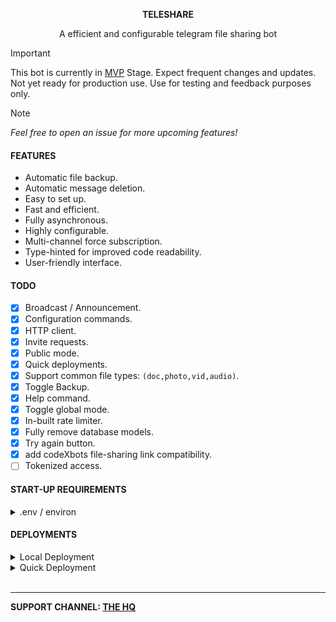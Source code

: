 <p align="center"><b>TELESHARE</b></p>
<p align="center">A efficient and configurable telegram file sharing bot</p>

> [!IMPORTANT]  
> This bot is currently in [MVP](https://en.m.wikipedia.org/wiki/Minimum_viable_product) Stage. Expect frequent changes and updates. Not yet ready for production use. Use for testing and feedback purposes only.

> [!NOTE]  
> _Feel free to open an issue for more upcoming features!_

#### FEATURES
- Automatic file backup.
- Automatic message deletion.
- Easy to set up.
- Fast and efficient.
- Fully asynchronous.
- Highly configurable.
- Multi-channel force subscription.
- Type-hinted for improved code readability.
- User-friendly interface.

#### TODO
- [x] Broadcast / Announcement.
- [x] Configuration commands.
- [x] HTTP client.
- [x] Invite requests.
- [x] Public mode.
- [x] Quick deployments.
- [x] Support common file types: `(doc,photo,vid,audio)`.
- [x] Toggle Backup.
- [x] Help command.
- [x] Toggle global mode.
- [x] In-built rate limiter.
- [x] Fully remove database models.
- [x] Try again button.
- [x] add codeXbots file-sharing link compatibility.
- [ ] Tokenized access.

#### START-UP REQUIREMENTS
<details>
<summary>.env / environ</summary>

> You can use either .env or environ as a way to setup the configuration. Please see [.env_example](.env_example)  as reference.

[Telegram website](https://my.telegram.org/auth)
- API_ID
- API_HASH

[Bot father](t.me/BotFather)
- BOT_TOKEN

[Mongo database](https://www.mongodb.com)
- MONGO_DB_URL = mongodb+srv

Bot Config
- BOT_WORKER (int): amount of bot workers, default to 4.
- BOT_SESSION (int): bot session name, reads from bot directory.
- BOT_MAX_MESSAGE_CACHE_SIZE (int): amount of message to cache, recommended to cache more than a thousand if your bot is big enough due to scheduling. defaults to 4.

Main config
- BACKUP_CHANNEL (int): file backup channel.
- ROOT_ADMINS_ID (list[int]): bot admins.
- PRIVATE_REQUEST (bool): enable private request on private channel/group.
- FORCE_SUB_CHANNELS (list[int]): force subscription channels.
</details>

#### DEPLOYMENTS
<details>
<summary>Local Deployment</summary>

1. Clone the repo
```
git clone https://github.com/zawsq/Teleshare.git
```
then change directory to Teleshare 
```
cd Teleshare
```

2. Create an .env file refer to [.env_example](.env_example) for referencee.

3. Use "deploy.sh" if you don't wanna
bother setting up python path. be sure to give deploy.sh a permission to run.
```
bash deploy.sh
```

4. Manually deployment
install requirements
```
pip install requirements.txt
```
set python path
```
export PYTHONPATH="${PYTHONPATH}:$PWD"
```
change directory to bot
```
cd bot
```
start the bot
```
python main.py
```

</details>
<details>
<summary>Quick Deployment</summary>
  
Please edit the following "Environment Variable" and refer to [.env_example](.env_example) for reference.

[![Deploy](https://www.herokucdn.com/deploy/button.svg)](https://heroku.com/deploy?template=https://github.com/zawsq/Teleshare/tree/heroku-deploy)

[![Deploy to Koyeb](https://www.koyeb.com/static/images/deploy/button.svg)](https://app.koyeb.com/apps/deploy?type=git&repository=github.com/zawsq/Teleshare&branch=main&builder=buildpack&run_command=cd+bot+%26%26+python+main.py&env[API_ID]=api_id&env[API_HASH]=api_hash&env[BOT_TOKEN]=bot_token&env[MONGO_DB_URL]=mongodb_url&env[BACKUP_CHANNEL]=backup&env[ROOT_ADMINS_ID]=admins&env[FORCE_SUB_CHANNELS]=force_sub)

</details>


<br>

____
**SUPPORT CHANNEL: [THE HQ](https://t.me/zawshq)**
